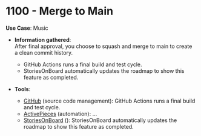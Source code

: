 # 1100 - Merge to Main

**Use Case**: Music

* **Information gathered**: 
  <br/>After final approval, you choose to squash and merge to main to create a clean commit history. 
  - GitHub Actions runs a final build and test cycle.
  - StoriesOnBoard automatically updates the roadmap to show this feature as completed.

* **Tools**:

  - [GitHub](https://github.com/) (source code management): GitHub Actions runs a final build and test cycle.
  - [ActivePieces](https://www.activepieces.com/) (automation): ...
  - [StoriesOnBoard](https://storiesonboard.com/) (): StoriesOnBoard automatically updates the roadmap to show this feature as completed.